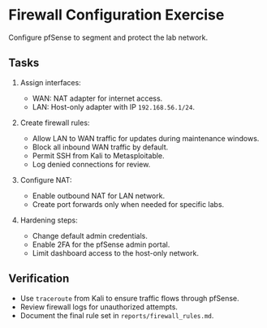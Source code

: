 # Firewall Configuration Exercise

Configure pfSense to segment and protect the lab network.

## Tasks

1. Assign interfaces:
   - WAN: NAT adapter for internet access.
   - LAN: Host-only adapter with IP `192.168.56.1/24`.

2. Create firewall rules:
   - Allow LAN to WAN traffic for updates during maintenance windows.
   - Block all inbound WAN traffic by default.
   - Permit SSH from Kali to Metasploitable.
   - Log denied connections for review.

3. Configure NAT:
   - Enable outbound NAT for LAN network.
   - Create port forwards only when needed for specific labs.

4. Hardening steps:
   - Change default admin credentials.
   - Enable 2FA for the pfSense admin portal.
   - Limit dashboard access to the host-only network.

## Verification

- Use `traceroute` from Kali to ensure traffic flows through pfSense.
- Review firewall logs for unauthorized attempts.
- Document the final rule set in `reports/firewall_rules.md`.
